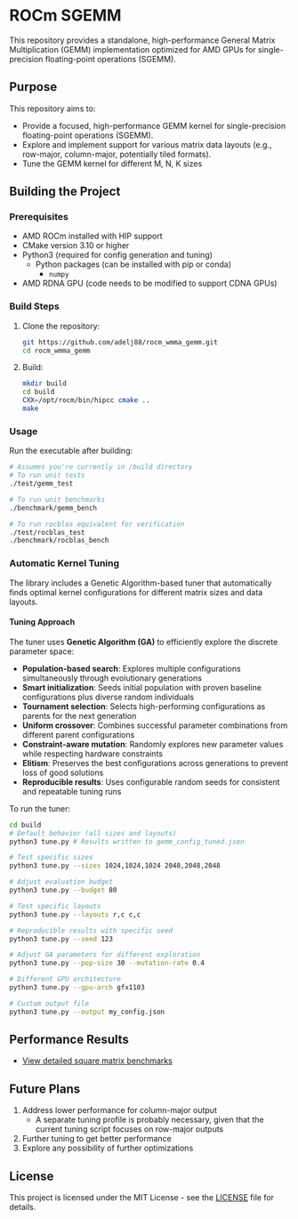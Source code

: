 # ROCm SGEMM

This repository provides a standalone, high-performance General Matrix Multiplication (GEMM) implementation optimized for AMD GPUs for single-precision floating-point operations (SGEMM).

## Purpose
This repository aims to:
- Provide a focused, high-performance GEMM kernel for single-precision floating-point operations (SGEMM).
- Explore and implement support for various matrix data layouts (e.g., row-major, column-major, potentially tiled formats).
- Tune the GEMM kernel for different M, N, K sizes

## Building the Project

### Prerequisites
- AMD ROCm installed with HIP support
- CMake version 3.10 or higher
- Python3 (required for config generation and tuning)
  - Python packages (can be installed with pip or conda)
    - ``numpy``
- AMD RDNA GPU (code needs to be modified to support CDNA GPUs)

### Build Steps
1. Clone the repository:
   ```bash
   git https://github.com/adelj88/rocm_wmma_gemm.git
   cd rocm_wmma_gemm
   ```
2. Build:
   ```bash
   mkdir build
   cd build
   CXX=/opt/rocm/bin/hipcc cmake ..
   make
   ```

### Usage
Run the executable after building:
```bash
# Assumes you're currently in /build directory
# To run unit tests
./test/gemm_test

# To run unit benchmarks
./benchmark/gemm_bench

# To run rocblas equivalent for verification
./test/rocblas_test
./benchmark/rocblas_bench
```

### Automatic Kernel Tuning
The library includes a Genetic Algorithm-based tuner that automatically finds optimal kernel configurations for different matrix sizes and data layouts.

#### **Tuning Approach**
The tuner uses **Genetic Algorithm (GA)** to efficiently explore the discrete parameter space:

- **Population-based search**: Explores multiple configurations simultaneously through evolutionary generations
- **Smart initialization**: Seeds initial population with proven baseline configurations plus diverse random individuals
- **Tournament selection**: Selects high-performing configurations as parents for the next generation
- **Uniform crossover**: Combines successful parameter combinations from different parent configurations
- **Constraint-aware mutation**: Randomly explores new parameter values while respecting hardware constraints
- **Elitism**: Preserves the best configurations across generations to prevent loss of good solutions
- **Reproducible results**: Uses configurable random seeds for consistent and repeatable tuning runs

To run the tuner:
```bash
cd build
# Default behavior (all sizes and layouts)
python3 tune.py # Results written to gemm_config_tuned.json

# Test specific sizes
python3 tune.py --sizes 1024,1024,1024 2048,2048,2048

# Adjust evaluation budget
python3 tune.py --budget 80

# Test specific layouts
python3 tune.py --layouts r,c c,c

# Reproducible results with specific seed
python3 tune.py --seed 123

# Adjust GA parameters for different exploration
python3 tune.py --pop-size 30 --mutation-rate 0.4

# Different GPU architecture
python3 tune.py --gpu-arch gfx1103

# Custom output file
python3 tune.py --output my_config.json
```

## Performance Results
- [View detailed square matrix benchmarks](docs/square.md)

## Future Plans
1. Address lower performance for column-major output
   - A separate tuning profile is probably necessary, given that the current tuning script focuses on row-major outputs
2. Further tuning to get better performance
3. Explore any possibility of further optimizations

## License

This project is licensed under the MIT License - see the [LICENSE](LICENSE) file for details.
